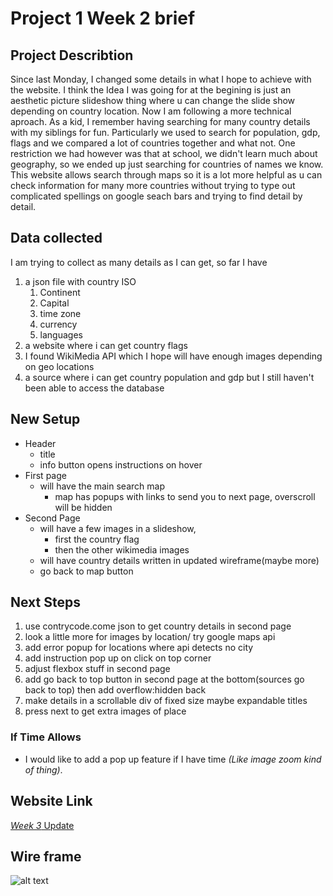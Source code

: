 # Project 1 Week 2 brief
## Project Describtion
Since last Monday, I changed some details in what I hope to achieve with the website. I think the Idea I was going for at the begining is just an aesthetic picture slideshow thing where u can change the slide show depending on country location. Now I am following a more technical aproach. As a kid, I remember having searching for many country details with my siblings for fun. Particularly we used to search for population, gdp, flags and we compared a lot of countries together and what not. One restriction we had however was that at school, we didn't learn much about geography, so we ended up just searching for countries of names we know. This website allows search through maps so it is a lot more helpful as u can check information for many more countries without trying to type out complicated spellings on google seach bars and trying to find detail by detail.

## Data collected
I am trying to collect as many details as I can get, so far I have
1. a json file with country ISO
    1. Continent
    2. Capital
    3. time zone
    4. currency
    5. languages
2. a website where i can get country flags
3. I found WikiMedia API which I hope will have enough images depending on geo locations
4. a source where i can get country population and gdp but I still haven't been able to access the database

## New Setup
* Header 
    * title
    * info button opens instructions on hover
* First page
    * will have the main search map
        * map has popups with links to send you to next page, overscroll will be hidden
* Second Page
    * will have a few images in a slideshow, 
        * first the country flag
        * then the other wikimedia images
    * will have country details written in updated wireframe(maybe more)
    * go back to map button

## Next Steps
1. use contrycode.come json to get country details in second page
2. look a little more for images by location/ try google maps api
3. add error popup for locations where api detects no city
4. add instruction pop up on click on top corner
5. adjust flexbox stuff in second page
6. add go back to top button in second page at the bottom(sources go back to top) then add overflow:hidden back
6. make details in a scrollable div of fixed size maybe expandable titles
7. press next to get extra images of place

### If Time Allows
- I would like to add a pop up feature if I have time *(Like image zoom kind of thing)*.

## Website Link
[_Week 3_ Update](https://fnassar.github.io/connectionslab/Week4/assignment_1test "Website Current link")

## Wire frame
![alt text](https://github.com/fnassar/connectionslab/blob/main/Week4\assignment_1test\WorldMapWireframe.jpeg "Wire Frame")

